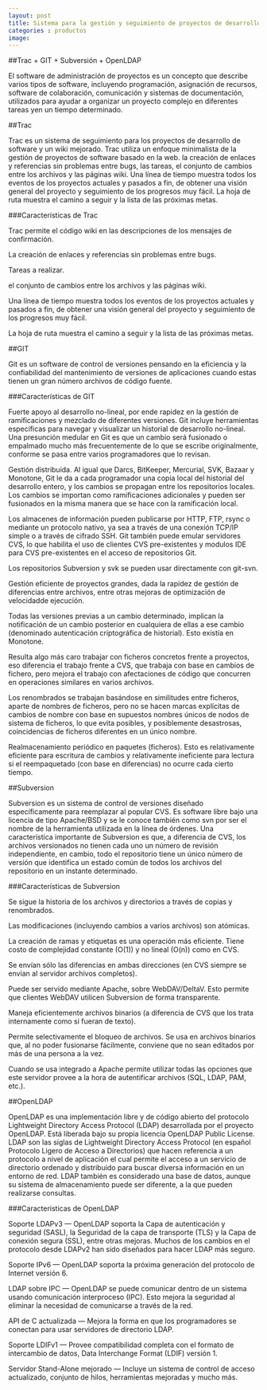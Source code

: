 ```yaml
---
layout: post
title: Sistema para la gestión y seguimiento de proyectos de desarrollo
categories : productos
image:
---
```


##Trac + GIT + Subversión + OpenLDAP

El software de administración de proyectos es un concepto que describe varios tipos de software, incluyendo programación, asignación de recursos, software de colaboración, comunicación y sistemas de documentación, utilizados para ayudar a organizar un proyecto complejo en diferentes tareas yen un tiempo determinado.

##Trac

Trac es un sistema de seguimiento para los proyectos de desarrollo de software y un wiki mejorado. Trac utiliza un enfoque minimalista de la gestión de proyectos de software basado en la web. la creación de enlaces y referencias sin problemas entre bugs, las tareas, el conjunto de cambios entre los archivos y las páginas wiki. Una línea de tiempo muestra todos los eventos de los proyectos actuales y pasados a fin, de obtener una visión general del proyecto y seguimiento de los progresos muy fácil. La hoja de ruta muestra el camino a seguir y la lista de las próximas metas.

###Características de Trac

Trac permite el código wiki en las descripciones de los mensajes de confirmación.

La creación de enlaces y referencias sin problemas entre bugs.

Tareas a realizar.

el conjunto de cambios entre los archivos y las páginas wiki.

Una línea de tiempo muestra todos los eventos de los proyectos actuales y pasados a fin, de obtener una visión general del proyecto y seguimiento de los progresos muy fácil.

La hoja de ruta muestra el camino a seguir y la lista de las próximas metas.


##GIT

Git es un software de control de versiones pensando en la eficiencia y la confiabilidad del mantenimiento de versiones de aplicaciones cuando estas tienen un gran número archivos de código fuente.

###Características de GIT

Fuerte apoyo al desarrollo no-lineal, por ende rapidez en la gestión de ramificaciones y mezclado de diferentes versiones. Git incluye herramientas específicas para navegar y visualizar un historial de desarrollo no-lineal. Una presunción medular en Git es que un cambio será fusionado o empalmado mucho más frecuentemente de lo que se escribe originalmente, conforme se pasa entre varios programadores que lo revisan.

Gestión distribuida. Al igual que Darcs, BitKeeper, Mercurial, SVK, Bazaar y Monotone, Git le da a cada programador una copia local del historial del desarrollo entero, y los cambios se propagan entre los repositorios locales. Los cambios se importan como ramificaciones adicionales y pueden ser fusionados en la misma manera que se hace con la ramificación local.

Los almacenes de información pueden publicarse por HTTP, FTP, rsync o mediante un protocolo nativo, ya sea a través de una conexión TCP/IP simple o a través de cifrado SSH. Git también puede emular servidores CVS, lo que habilita el uso de clientes CVS pre-existentes y modulos IDE para CVS pre-existentes en el acceso de repositorios Git.

Los repositorios Subversion y svk se pueden usar directamente con git-svn.

Gestión eficiente de proyectos grandes, dada la rapidez de gestión de diferencias entre archivos, entre otras mejoras de optimización de velocidadde ejecución.

Todas las versiones previas a un cambio determinado, implican la notificación de un cambio posterior en cualquiera de ellas a ese cambio (denominado autenticación criptográfica de historial). Esto existía en Monotone.

Resulta algo más caro trabajar con ficheros concretos frente a proyectos, eso diferencia el trabajo frente a CVS, que trabaja con base en cambios de fichero, pero mejora el trabajo con afectaciones de código que concurren en operaciones similares en varios archivos.

Los renombrados se trabajan basándose en similitudes entre ficheros, aparte de nombres de ficheros, pero no se hacen marcas explícitas de cambios de nombre con base en supuestos nombres únicos de nodos de sistema de ficheros, lo que evita posibles, y posiblemente desastrosas, coincidencias de ficheros diferentes en un único nombre.

Realmacenamiento periódico en paquetes (ficheros). Esto es relativamente eficiente para escritura de cambios y relativamente ineficiente para lectura si el reempaquetado (con base en diferencias) no ocurre cada cierto tiempo.

##Subversion

Subversion es un sistema de control de versiones diseñado específicamente para reemplazar al popular CVS. Es software libre bajo una licencia de tipo Apache/BSD y se le conoce también como svn por ser el nombre de la herramienta utilizada en la línea de órdenes. Una característica importante de Subversion es que, a diferencia de CVS, los archivos versionados no tienen cada uno un número de revisión independiente, en cambio, todo el repositorio tiene un único número de versión que identifica un estado común de todos los archivos del repositorio en un instante determinado.

###Características de Subversion

Se sigue la historia de los archivos y directorios a través de copias y renombrados.

Las modificaciones (incluyendo cambios a varios archivos) son atómicas.

La creación de ramas y etiquetas es una operación más eficiente. Tiene costo de complejidad constante (O(1)) y no lineal (O(n)) como en CVS.

Se envían sólo las diferencias en ambas direcciones (en CVS siempre se envían al servidor archivos completos).

Puede ser servido mediante Apache, sobre WebDAV/DeltaV. Esto permite que clientes WebDAV utilicen Subversion de forma transparente.

Maneja eficientemente archivos binarios (a diferencia de CVS que los trata internamente como si fueran de texto).

Permite selectivamente el bloqueo de archivos. Se usa en archivos binarios que, al no poder fusionarse fácilmente, conviene que no sean editados por más de una persona a la vez.

Cuando se usa integrado a Apache permite utilizar todas las opciones que este servidor provee a la hora de autentificar archivos (SQL, LDAP, PAM, etc.).

##OpenLDAP

OpenLDAP es una implementación libre y de código abierto del protocolo Lightweight Directory Access Protocol (LDAP) desarrollada por el proyecto OpenLDAP. Está liberada bajo su propia licencia OpenLDAP Public License. 
LDAP son las siglas de Lightweight Directory Access Protocol (en español Protocolo Ligero de Acceso a Directorios) que hacen referencia a un protocolo a nivel de aplicación el cual permite el acceso a un servicio de directorio ordenado y distribuido para buscar diversa información en un entorno de red. LDAP también es considerado una base de datos, aunque su sistema de almacenamiento puede ser diferente, a la que pueden realizarse consultas.

###Características de OpenLDAP

Soporte LDAPv3 — OpenLDAP soporta la Capa de autenticación y seguridad (SASL), la Seguridad de la capa de transporte (TLS) y la Capa de conexión segura (SSL), entre otras mejoras. Muchos de los cambios en el protocolo desde LDAPv2 han sido diseñados para hacer LDAP más seguro.

Soporte IPv6 — OpenLDAP soporta la próxima generación del protocolo de Internet versión 6.

LDAP sobre IPC — OpenLDAP se puede comunicar dentro de un sistema usando comunicación interproceso (IPC). Esto mejora la seguridad al eliminar la necesidad de comunicarse a través de la red.

API de C actualizada — Mejora la forma en que los programadores se conectan para usar servidores de directorio LDAP.

Soporte LDIFv1 — Provee compatibilidad completa con el formato de intercambio de datos, Data Interchange Format (LDIF) versión 1.

Servidor Stand-Alone mejorado — Incluye un sistema de control de acceso actualizado, conjunto de hilos, herramientas mejoradas y mucho más.

